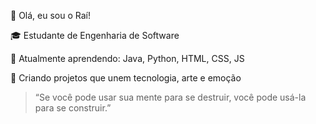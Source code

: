 👋 Olá, eu sou o Raí!

🎓 Estudante de Engenharia de Software

🌱 Atualmente aprendendo: Java, Python, HTML, CSS, JS 

🚀 Criando projetos que unem tecnologia, arte e emoção


> “Se você pode usar sua mente para se destruir, você pode usá-la para se construir.”

